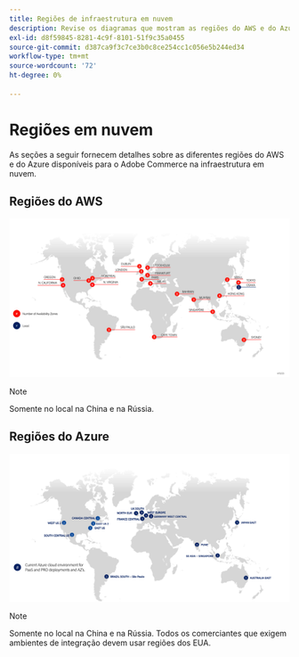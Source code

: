 ```yaml
---
title: Regiões de infraestrutura em nuvem
description: Revise os diagramas que mostram as regiões do AWS e do Azure disponíveis para o Adobe Commerce.
exl-id: d8f59845-8281-4c9f-8101-51f9c35a0455
source-git-commit: d387ca9f3c7ce3b0c8ce254cc1c056e5b244ed34
workflow-type: tm+mt
source-wordcount: '72'
ht-degree: 0%

---
```


# Regiões em nuvem

As seções a seguir fornecem detalhes sobre as diferentes regiões do AWS e do Azure disponíveis para o Adobe Commerce na infraestrutura em nuvem.

## Regiões do AWS

![Diagrama mostrando as regiões do AWS](../../../assets/playbooks/aws-regions.png)

>[!NOTE]
>
> Somente no local na China e na Rússia.

## Regiões do Azure

![Diagrama mostrando as regiões do Azure](../../../assets/playbooks/azure-regions.png)

>[!NOTE]
>
> Somente no local na China e na Rússia. Todos os comerciantes que exigem ambientes de integração devem usar regiões dos EUA.

